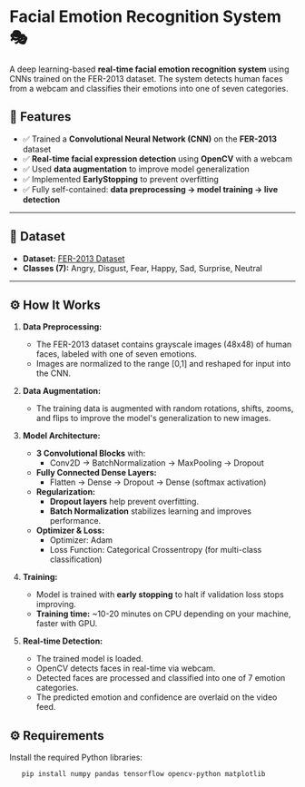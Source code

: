 # Facial Emotion Recognition System 🎭

A deep learning-based **real-time facial emotion recognition system** using CNNs trained on the FER-2013 dataset. The system detects human faces from a webcam and classifies their emotions into one of seven categories.

## 📌 Features
- ✅ Trained a **Convolutional Neural Network (CNN)** on the **FER-2013** dataset
- ✅ **Real-time facial expression detection** using **OpenCV** with a webcam
- ✅ Used **data augmentation** to improve model generalization
- ✅ Implemented **EarlyStopping** to prevent overfitting
- ✅ Fully self-contained: **data preprocessing → model training → live detection**

---

## 📁 Dataset
- **Dataset:** [FER-2013 Dataset](https://www.kaggle.com/datasets/msambare/fer2013)
- **Classes (7):** Angry, Disgust, Fear, Happy, Sad, Surprise, Neutral

---
## ⚙️ How It Works

1. **Data Preprocessing:**
   - The FER-2013 dataset contains grayscale images (48x48) of human faces, labeled with one of seven emotions.
   - Images are normalized to the range [0,1] and reshaped for input into the CNN.

2. **Data Augmentation:**
   - The training data is augmented with random rotations, shifts, zooms, and flips to improve the model's generalization to new images.

3. **Model Architecture:**
   - **3 Convolutional Blocks** with:
     - Conv2D → BatchNormalization → MaxPooling → Dropout
   - **Fully Connected Dense Layers:**
     - Flatten → Dense → Dropout → Dense (softmax activation)
   - **Regularization:**
     - **Dropout layers** help prevent overfitting.
     - **Batch Normalization** stabilizes learning and improves performance.
   - **Optimizer & Loss:**
     - Optimizer: Adam
     - Loss Function: Categorical Crossentropy (for multi-class classification)

4. **Training:**
   - Model is trained with **early stopping** to halt if validation loss stops improving.
   - **Training time:** ~10-20 minutes on CPU depending on your machine, faster with GPU.

5. **Real-time Detection:**
   - The trained model is loaded.
   - OpenCV detects faces in real-time via webcam.
   - Detected faces are processed and classified into one of 7 emotion categories.
   - The predicted emotion and confidence are overlaid on the video feed.

## ⚙️ Requirements
Install the required Python libraries:

```bash
   pip install numpy pandas tensorflow opencv-python matplotlib
   

